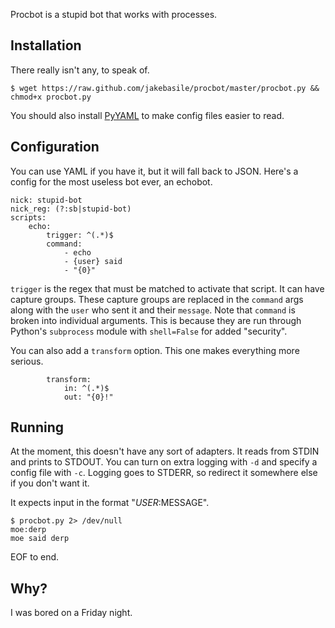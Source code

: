 Procbot is a stupid bot that works with processes.

## Installation

There really isn't any, to speak of.

    $ wget https://raw.github.com/jakebasile/procbot/master/procbot.py && chmod+x procbot.py

You should also install [PyYAML][] to make config files easier to read.

## Configuration

You can use YAML if you have it, but it will fall back to JSON. Here's a config for the most useless bot ever, an echobot.

    nick: stupid-bot
    nick_reg: (?:sb|stupid-bot)
    scripts:
        echo:
            trigger: ^(.*)$
            command:
                - echo
                - {user} said
                - "{0}"

`trigger` is the regex that must be matched to activate that script. It can have capture groups. These capture groups are replaced in the `command` args along with the `user` who sent it and their `message`. Note that `command` is broken into individual arguments. This is because they are run through Python's `subprocess` module with `shell=False` for added "security".

You can also add a `transform` option. This one makes everything more serious.

            transform:
                in: ^(.*)$
                out: "{0}!"
## Running

At the moment, this doesn't have any sort of adapters. It reads from STDIN and prints to STDOUT. You can turn on extra logging with `-d` and specify a config file with `-c`. Logging goes to STDERR, so redirect it somewhere else if you don't want it.

It expects input in the format "$USER:$MESSAGE". 

    $ procbot.py 2> /dev/null
    moe:derp
    moe said derp

EOF to end.

## Why?

I was bored on a Friday night.

[PyYAML]: http://pyyaml.org/wiki/PyYAML
